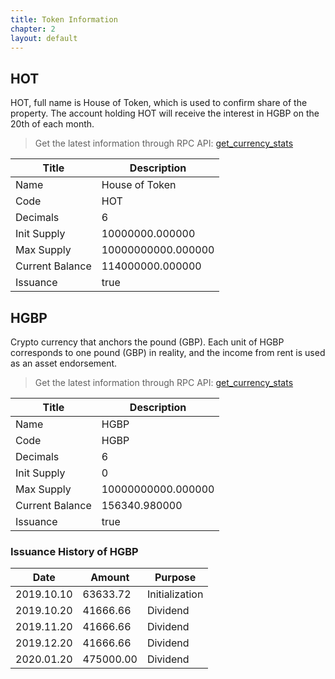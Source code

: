 ```yaml
---
title: Token Information
chapter: 2
layout: default
---
```


## HOT
HOT, full name is House of Token, which is used to confirm share of the property. The account holding HOT will receive the interest in HGBP on the 20th of each month. 

> Get the latest information through RPC API: [get_currency_stats](/rpcapi/rpc_api/#get_currency_stats)

 Title | Description
 --- | --- 
 Name | House of Token
 Code | HOT
 Decimals | 6
 Init Supply | 10000000.000000
 Max Supply | 10000000000.000000
 Current Balance | 114000000.000000
 Issuance | true
 
## HGBP

Crypto currency that anchors the pound (GBP). Each unit of HGBP corresponds to one pound (GBP) in reality, and the income from rent is used as an asset endorsement.

> Get the latest information through RPC API: [get_currency_stats](/rpcapi/rpc_api/#get_currency_stats)
 
  Title | Description
  --- | --- 
  Name | HGBP
  Code | HGBP
  Decimals | 6
  Init Supply | 0
  Max Supply | 10000000000.000000
  Current Balance | 156340.980000
  Issuance | true
  
### Issuance History of HGBP
  
  Date | Amount | Purpose
  --- | --- | ---
  2019.10.10 |  63633.72 | Initialization
  2019.10.20 |  41666.66 | Dividend
  2019.11.20 |  41666.66 | Dividend
  2019.12.20 |  41666.66 | Dividend
	2020.01.20 | 475000.00 | Dividend
